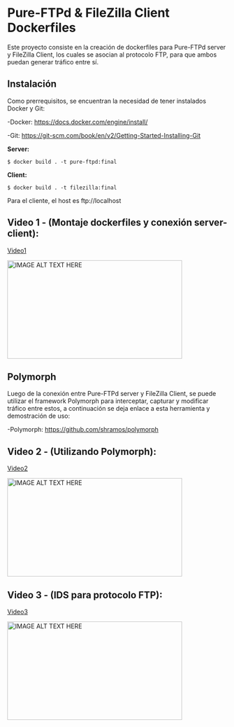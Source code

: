 # Pure-FTPd & FileZilla Client Dockerfiles
Este proyecto consiste en la creación de dockerfiles para Pure-FTPd server y FileZilla Client, los cuales se asocian al protocolo FTP, para que ambos puedan generar tráfico entre sí.
## Instalación
Como prerrequisitos, se encuentran la necesidad de tener instalados Docker y Git:

-Docker: https://docs.docker.com/engine/install/

-Git:  https://git-scm.com/book/en/v2/Getting-Started-Installing-Git

**Server:**
```
$ docker build . -t pure-ftpd:final
```
**Client:**
```
$ docker build . -t filezilla:final
```
Para el cliente, el host es ftp://localhost

## Video 1 - (Montaje dockerfiles y conexión server-client):

[Video1](https://youtu.be/7y6xFn3h1KI)

<a href="https://youtu.be/7y6xFn3h1KI" target="_blank"><img src="https://img.youtube.com/vi/7y6xFn3h1KI/maxresdefault.jpg" 
alt="IMAGE ALT TEXT HERE" width="400" height="225"/></a>

## Polymorph
Luego de la conexión entre Pure-FTPd server y FileZilla Client, se puede utilizar el framework Polymorph para interceptar, capturar y modificar tráfico entre estos, a continuación se deja enlace a esta herramienta y demostración de uso:

-Polymorph: https://github.com/shramos/polymorph

## Video 2 - (Utilizando Polymorph):

[Video2](https://youtu.be/UEybiL0i-uM)

<a href="https://youtu.be/UEybiL0i-uM" target="_blank"><img src="https://img.youtube.com/vi/UEybiL0i-uM/maxresdefault.jpg" 
alt="IMAGE ALT TEXT HERE" width="400" height="225"/></a>

## Video 3 - (IDS para protocolo FTP):

[Video3](https://youtu.be/5yof-fv6nYE)

<a href="https://youtu.be/5yof-fv6nYE" target="_blank"><img src="https://img.youtube.com/vi/5yof-fv6nYE/maxresdefault.jpg" 
alt="IMAGE ALT TEXT HERE" width="400" height="225"/></a>
